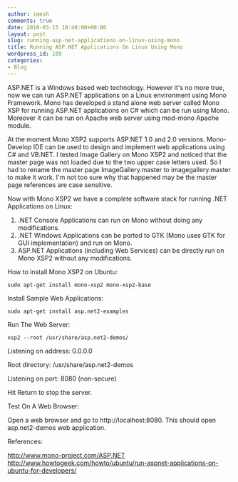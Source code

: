 ```yaml
---
author: imesh
comments: true
date: 2010-03-15 18:40:00+00:00
layout: post
slug: running-asp-net-applications-on-linux-using-mono
title: Running ASP.NET Applications On Linux Using Mono
wordpress_id: 109
categories:
- Blog
---
```


ASP.NET is a Windows based web technology. However it's no more true, now we can run ASP.NET applications on a Linux environment using Mono Framework. Mono has developed a stand alone web server called Mono XSP for running ASP.NET applications on C# which can be run using Mono. Moreover it can be run on Apache web server using mod-mono Apache module.

At the moment Mono XSP2 supports ASP.NET 1.0 and 2.0 versions. Mono-Develop IDE can be used to design and implement web applications using C# and VB.NET. I tested Image Gallery on Mono XSP2 and noticed that the master page was not loaded due to the two upper case letters used. So I had to rename the master page ImageGallery.master to imagegallery.master to make it work. I'm not too sure why that happened may be the master page references are case sensitive.

Now with Mono XSP2 we have a complete software stack for running .NET Applications on Linux:

1. .NET Console Applications can run on Mono without doing any modifications.
2. .NET Windows Applications can be ported to GTK (Mono uses GTK for GUI implementation) and run on Mono.
3. ASP.NET Applications (including Web Services) can be directly run on Mono XSP2 without any modifications.

How to install Mono XSP2 on Ubuntu:

```` sudo apt-get install mono-xsp2 mono-xsp2-base ````

Install Sample Web Applications:

```` sudo apt-get install asp.net2-examples ````

Run The Web Server:

```` xsp2 --root /usr/share/asp.net2-demos/ ````

Listening on address: 0.0.0.0

Root directory: /usr/share/asp.net2-demos

Listening on port: 8080 (non-secure)

Hit Return to stop the server.

Test On A Web Browser:

Open a web browser and go to http://localhost:8080. This should open asp.net2-demos web application.

References:

http://www.mono-project.com/ASP.NET
http://www.howtogeek.com/howto/ubuntu/run-aspnet-applications-on-ubuntu-for-developers/
